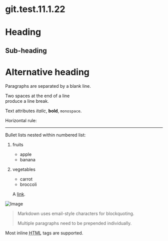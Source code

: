 # git.test.11.1.22

Heading
=======

Sub-heading
-----------

# Alternative heading #

Paragraphs are separated 
by a blank line.

Two spaces at the end of a line  
produce a line break.

Text attributes _italic_, **bold**, `monospace`.

Horizontal rule:

---

Bullet lists nested within numbered list:

  1. fruits
     * apple
     * banana
  2. vegetables
     - carrot
     - broccoli
     
     A [link](http://example.com).

![Image](Icon-pictures.png "icon")

> Markdown uses email-style
characters for blockquoting.
>
> Multiple paragraphs need to be prepended individually.

Most inline <abbr title="Hypertext Markup Language">HTML</abbr> tags are supported.
